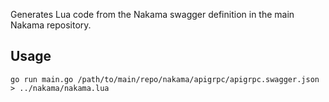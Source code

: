 Generates Lua code from the Nakama swagger definition in the main Nakama repository.

## Usage

```shell
go run main.go /path/to/main/repo/nakama/apigrpc/apigrpc.swagger.json > ../nakama/nakama.lua
```
